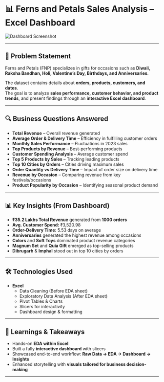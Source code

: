 # 📊 Ferns and Petals Sales Analysis – Excel Dashboard  

![Dashboard Screenshot](fnp-sales-dashboard.pg)  

---

## 📝 Problem Statement  
Ferns and Petals (FNP) specializes in gifts for occasions such as **Diwali, Raksha Bandhan, Holi, Valentine’s Day, Birthdays, and Anniversaries**.  

The dataset contains details about **orders, products, customers, and dates**.  
The goal is to analyze **sales performance, customer behavior, and product trends**, and present findings through an **interactive Excel dashboard**.  

---

## 🔍 Business Questions Answered  
- **Total Revenue** – Overall revenue generated  
- **Average Order & Delivery Time** – Efficiency in fulfilling customer orders  
- **Monthly Sales Performance** – Fluctuations in 2023 sales  
- **Top Products by Revenue** – Best-performing products  
- **Customer Spending Analysis** – Average customer spend  
- **Top 5 Products by Sales** – Tracking leading products  
- **Top 10 Cities by Orders** – Cities driving maximum sales  
- **Order Quantity vs Delivery Time** – Impact of order size on delivery time  
- **Revenue by Occasion** – Comparing revenue from key festivals/occasions  
- **Product Popularity by Occasion** – Identifying seasonal product demand  

---

## 📊 Key Insights (From Dashboard)  
- **₹35.2 Lakhs Total Revenue** generated from **1000 orders**  
- **Avg. Customer Spend:** ₹3,520.98  
- **Order-Delivery Time:** 5.53 days on average  
- **Anniversaries** generated the highest revenue among occasions  
- **Colors** and **Soft Toys** dominated product revenue categories  
- **Magnum Set** and **Quia Gift** emerged as top-selling products  
- **Dibrugarh** & **Imphal** stood out in top 10 cities by orders  

---

## 🛠️ Technologies Used  
- **Excel**  
  - Data Cleaning (Before EDA sheet)  
  - Exploratory Data Analysis (After EDA sheet)  
  - Pivot Tables & Charts  
  - Slicers for interactivity  
  - Dashboard design & formatting  

---

## 🚀 Learnings & Takeaways  
- Hands-on **EDA within Excel**  
- Built a fully **interactive dashboard** with slicers  
- Showcased end-to-end workflow: **Raw Data → EDA → Dashboard → Insights**  
- Enhanced storytelling with **visuals tailored for business decision-making**  

---
